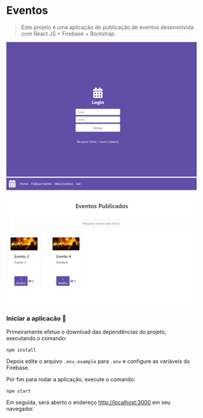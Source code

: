 # Eventos

> Este projeto é uma aplicação de publicação de eventos desenvolvida com React JS + Firebase + Bootstrap.

<p align="center">
    <img src="print.png" alt="drawing" width="600"/>
    <img src="print2.png" alt="drawing" width="600"/>
</p>

### Iniciar a aplicacão :checkered_flag:

Primeiramente efetue o download das dependências do projeto, executando o comando: <br>

```console
npm install
```

Depois edite o arquivo `.env.example` para `.env` e configure as variáveis do Firebase. <br>

Por fim para rodar a aplicação, execute o comando: <br>

```console
npm start
```

Em seguida, será aberto o endereço [http://localhost:3000](http://localhost:3000) em seu navegador.
